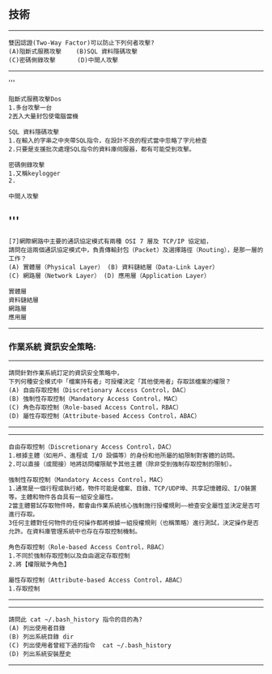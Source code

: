 ## 技術
---

    雙因認證(Two-Way Factor)可以防止下列何者攻擊?
    (A)阻斷式服務攻擊    (B)SQL 資料隱碼攻擊
    (C)密碼側錄攻擊      (D)中間人攻擊

---
'''

    阻斷式服務攻擊Dos
    1.多台攻擊一台
    2丟入大量封包使電腦當機
    
    SQL 資料隱碼攻擊
    1.在輸入的字串之中夾帶SQL指令，在設計不良的程式當中忽略了字元檢查
    2.只要是支援批次處理SQL指令的資料庫伺服器，都有可能受到攻擊。
    
    密碼側錄攻擊
    1.又稱keylogger
    2.

    中間人攻擊
    
'''
---

    [7]網際網路中主要的通訊協定模式有兩種 OSI 7 層及 TCP/IP 協定組，
    請問在這兩個通訊協定模式中，負責傳輸封包（Packet）及選擇路徑（Routing），是那一層的工作？ 
    (A) 實體層（Physical Layer） (B) 資料鏈結層（Data-Link Layer） 
    (C) 網路層（Network Layer） (D) 應用層（Application Layer）
    
    實體層
    資料鏈結層
    網路層
    應用層
    
---
### 作業系統 資訊安全策略:
---

    請問針對作業系統訂定的資訊安全策略中，
    下列何種安全模式中「檔案持有者」可授權決定「其他使用者」存取該檔案的權限？ 
    (A) 自由存取控制（Discretionary Access Control，DAC） 
    (B) 強制性存取控制（Mandatory Access Control，MAC） 
    (C) 角色存取控制（Role-based Access Control，RBAC） 
    (D) 屬性存取控制（Attribute-based Access Control，ABAC） 

---

---

    自由存取控制（Discretionary Access Control，DAC） 
    1.根據主體（如用戶、進程或 I/O 設備等）的身份和他所屬的組限制對客體的訪問。
    2.可以直接（或間接）地將訪問權限賦予其他主體（除非受到強制存取控制的限制）。
    
    強制性存取控制（Mandatory Access Control，MAC） 
    1.通常是一個行程或執行緒，物件可能是檔案、目錄、TCP/UDP埠、共享記憶體段、I/O裝置等。主體和物件各自具有一組安全屬性。
    2當主體嘗試存取物件時，都會由作業系統核心強制施行授權規則——檢查安全屬性並決定是否可進行存取。
    3任何主體對任何物件的任何操作都將根據一組授權規則（也稱策略）進行測試，決定操作是否允許。在資料庫管理系統中也存在存取控制機制。
    
    角色存取控制（Role-based Access Control，RBAC）
    1.不同於強制存取控制以及自由選定存取控制
    2.將【權限賦予角色】
    
    屬性存取控制（Attribute-based Access Control，ABAC） 
    1.存取控制
    
---

---
    請問此 cat ~/.bash_history 指令的目的為?
    (A) 列出使用者目錄
    (B) 列出系統目錄 dir
    (C) 列出使用者曾經下過的指令  cat ~/.bash_history 
    (D) 列出系統安裝歷史
---

